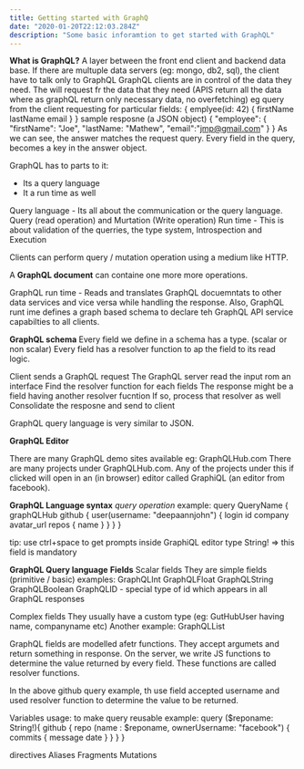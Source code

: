 ```yaml
---
title: Getting started with GraphQ
date: "2020-01-20T22:12:03.284Z"
description: "Some basic inforamtion to get started with GraphQL"
---
```


**What is GraphQL?**
A layer between the front end client and backend data base.
If there are multuple data servers (eg: mongo, db2, sql), the client have to talk only to GraphQL
GraphQL clients are in control of the data they need. The will request fr the data that they need (APIS return all the data where as graphQL
return only necessary data, no overfetching)
eg query from the client requesting for particular fields:
{
    emplyee(id: 42) {
        firstName
        lastName
        email
    }
}
sample resposne (a JSON object)
{
    "employee": {
        "firstName": "Joe",
        "lastName: "Mathew",
        "email":"jmp@gmail.com"
    }
}
As we can see, the answer matches the request query. Every field in the query, becomes a key in the answer object.

GraphQL has to parts to it:
* Its a query language
* It a run time as well

Query language - Its all about the communication or the query language. Query (read operation) and Murtation (Write operation)
Run time - This is about validation of the querries, the type system, Introspection and Execution

Clients can perform query / mutation operation using a medium like HTTP.

A **GraphQL document** can containe one more more operations.

GraphQL run time - Reads and translates GraphQL docuemntats to other data services and vice versa while handling the response.
Also, GraphQL runt ime defines a graph based schema to declare teh GraphQL API service capabilties to all clients. 

**GraphQL schema**
Every field we define in a schema has a type. (scalar or non scalar)
Every field has a resolver function to ap the field to its read logic.

Client sends a GraphQL request
The GraphQL server read the input rom an interface
Find the resolver function for each fields
The response might be a field having another resolver fucntion
If so, process that resolver as well
Consolidate the resposne and send to client

GraphQL query language is very similar to JSON.

**GraphQL Editor**

There are many GraphQL demo sites available eg: GraphQLHub.com
There are many projects under GraphQLHub.com. Any of the projects under this 
if clicked will open in an (in browser) editor called GraphiQL (an editor from facebook).

**GraphQL Language syntax**
_query operation_
example:
query QueryName {
  graphQLHub
  github {
    user(username: "deepaannjohn") {
      login
      id
      company
      avatar_url
      repos {
        name
      }
    }
  }
}

tip: use ctrl+space to get prompts inside GraphiQL editor
type String! => this field is mandatory

**GraphQL Query language**
**Fields**
Scalar fields
They are simple fields (primitive / basic)
examples:
GraphQLInt
GraphQLFloat
GraphQLString
GraphQLBoolean
GraphQLID - special type of id  which appears in all GraphQL responses

Complex fields
They usually have a custom type (eg: GutHubUser having name, companyname etc)
Another example:
GraphQLList


GraphQL fields are modelled afetr functions. They accept argumets and return something in response.
On the server, we write JS functions to determine the value returned by every field.
These functions are called resolver functions.

In the above github query example, th use field accepted username and used
resolver function to determine the value to  be returned.

Variables
usage: to make query reusable
example:
query ($reponame: String!){
  github {
    repo (name : $reponame, ownerUsername: "facebook")  {
      commits {
        message
        date
      }
    }
  }
}

directives
Aliases
Fragments
Mutations








